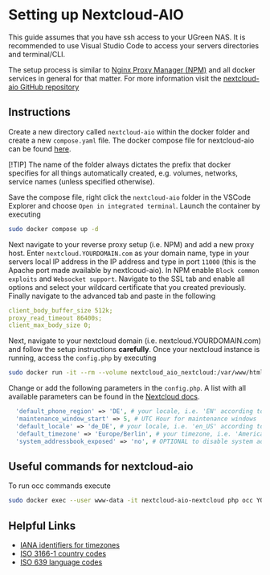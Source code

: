 # Setting up Nextcloud-AIO
This guide assumes that you have ssh access to your UGreen NAS. It is recommended to use Visual Studio Code to access your servers directories and terminal/CLI. 

The setup process is similar to [Nginx Proxy Manager (NPM)](docs/ugos/install/npm) and all docker services in general for that matter. 
For more information visit the [nextcloud-aio GitHub repository](https://github.com/nextcloud/all-in-one)

## Instructions
Create a new directory called `nextcloud-aio` within the docker folder and create a new `compose.yaml` file. The docker compose file for nextcloud-aio can be found [here](/docs/ugos/install/nextcloud-aio/compose.yaml). 

[!TIP]
The name of the folder always dictates the prefix that docker specifies for all things automatically created, e.g. volumes, networks, service names (unless specified otherwise). 

Save the compose file, right click the `nextcloud-aio` folder in the VSCode Explorer and choose `Open in integrated terminal`. 
Launch the container by executing 

```sh
sudo docker compose up -d
```

Next navigate to your reverse proxy setup (i.e. NPM) and add a new proxy host. 
Enter `nextcloud.YOURDOMAIN.com` as your domain name, type in your servers local IP address in the IP address and type in port `11000` (this is the Apache port made available by nextlcoud-aio). 
In NPM enable `Block common exploits` and `Websocket support`. Navigate to the SSL tab and enable all options and select your wildcard certificate that you created previously. 
Finally navigate to the advanced tab and paste in the following 

```yaml
client_body_buffer_size 512k;
proxy_read_timeout 86400s;
client_max_body_size 0;
```

Next, navigate to your nextcloud domain (i.e. nextcloud.YOURDOMAIN.com) and follow the setup instructions **carefully**. 
Once your nextcloud instance is running, access the `config.php` by executing 

```sh
sudo docker run -it --rm --volume nextcloud_aio_nextcloud:/var/www/html:rw alpine sh -c "apk add --no-cache nano && nano /var/www/html/config/config.php"
```

Change or add the following parameters in the `config.php`. 
A list with all available parameters can be found in the [Nextcloud docs](https://docs.nextcloud.com/server/latest/admin_manual/configuration_server/config_sample_php_parameters.html). 

```php
  'default_phone_region' => 'DE', # your locale, i.e. 'EN' according to ISO 3166-1 A-2
  'maintenance_window_start' => 5, # UTC Hour for maintenance windows
  'default_locale' => 'de_DE', # your locale, i.e. 'en_US' according to ISO 639 language codes AND ISO-3166 country codes
  'default_timezone' => 'Europe/Berlin', # your timezone, i.e. 'America/Chicago' or 'America/New_York'
  'system_addressbook_exposed' => 'no', # OPTIONAL to disable system addressbook
```

## Useful commands for nextcloud-aio
To run occ commands execute 
```sh
sudo docker exec --user www-data -it nextcloud-aio-nextcloud php occ YOUR_COMMAND
```

## Helpful Links
- [IANA identifiers for timezones](https://en.wikipedia.org/wiki/List_of_tz_database_time_zones#List)
- [ISO 3166-1 country codes](https://en.wikipedia.org/wiki/List_of_ISO_3166_country_codes#Current_ISO_3166_country_codes)
- [ISO 639 language codes](https://en.wikipedia.org/wiki/List_of_ISO_639_language_codes#Table)